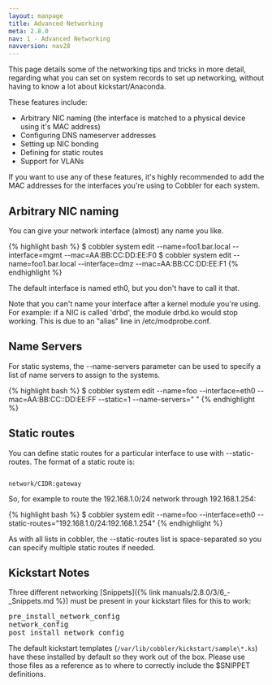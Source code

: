 ```yaml
---
layout: manpage
title: Advanced Networking
meta: 2.8.0
nav: 1 - Advanced Networking
navversion: nav28
---
```


This page details some of the networking tips and tricks in more detail, regarding what you can set on system records to
set up networking, without having to know a lot about kickstart/Anaconda.

These features include:

-   Arbitrary NIC naming (the interface is matched to a physical
    device using it's MAC address)
-   Configuring DNS nameserver addresses
-   Setting up NIC bonding
-   Defining for static routes
-   Support for VLANs

If you want to use any of these features, it's highly recommended
to add the MAC addresses for the interfaces you're using to Cobbler
for each system.

## Arbitrary NIC naming

You can give your network interface (almost) any name you like.

{% highlight bash %}
$ cobbler system edit --name=foo1.bar.local --interface=mgmt --mac=AA:BB:CC:DD:EE:F0
$ cobbler system edit --name=foo1.bar.local --interface=dmz --mac=AA:BB:CC:DD:EE:F1
{% endhighlight %}

The default interface is named eth0, but you don't have to call it that.

Note that you can't name your interface after a kernel module you're using. For example: if a NIC is called 'drbd', the
module drbd.ko would stop working. This is due to an "alias" line in /etc/modprobe.conf.

## Name Servers

For static systems, the --name-servers parameter can be used to
specify a list of name servers to assign to the systems.

{% highlight bash %}
$ cobbler system edit --name=foo --interface=eth0 --mac=AA:BB:CC::DD:EE:FF --static=1 --name-servers="<ip1> <ip2>"
{% endhighlight %}

## Static routes

You can define static routes for a particular interface to use with --static-routes. The format of a static route is:

<code>
network/CIDR:gateway
</code>

So, for example to route the 192.168.1.0/24 network through 192.168.1.254:

{% highlight bash %}
$ cobbler system edit --name=foo --interface=eth0 --static-routes="192.168.1.0/24:192.168.1.254"
{% endhighlight %}

As with all lists in cobbler, the --static-routes list is space-separated so you can specify multiple static routes if
needed.

## Kickstart Notes

Three different networking [Snippets]({% link manuals/2.8.0/3/6_-_Snippets.md %}) must be present in your kickstart
files for this to work:

<pre>
pre_install_network_config
network_config
post_install_network_config
</pre>

The default kickstart templates (`/var/lib/cobbler/kickstart/sample\*.ks`) have these installed by default so they work
out of the box. Please use those files as a reference as to where to correctly include the $SNIPPET definitions.
